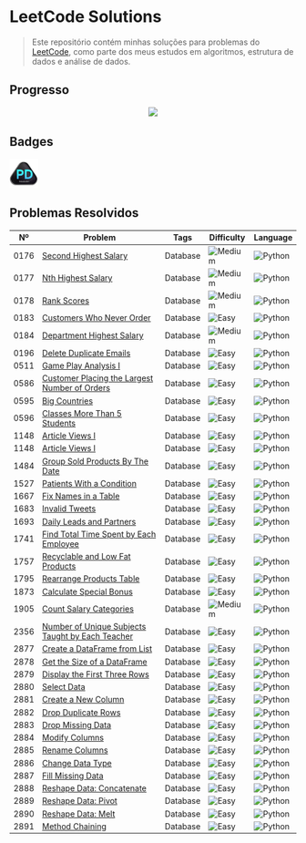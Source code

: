 # LeetCode Solutions

> Este repositório contém minhas soluções para problemas do [LeetCode](https://leetcode.com/), como parte dos meus estudos em algoritmos, estrutura de dados e análise de dados.

## Progresso
<div align="center" justify="center">
    <img src="https://leetcard.jacoblin.cool/YannLeao?ext=heatmap&theme=transparent&border=0">
</div>

## Badges
<div align="left">
    <img src="assets/Badge_Introduction_to_Pandas.gif" width="10%">
</div>

## Problemas Resolvidos

| Nº   | Problem                                                                                                               | Tags     | Difficulty                                                                                             | Language                                                                                             |
|------|-----------------------------------------------------------------------------------------------------------------------|----------|--------------------------------------------------------------------------------------------------------|------------------------------------------------------------------------------------------------------|
| 0176 | [Second Highest Salary](database/0176_second_highest_salary.py)                                                       | Database | ![Medium](https://img.shields.io/badge/-Medium-FFA000?style=flat-square&logo=leetcode&logoColor=white) | ![Python](https://img.shields.io/badge/-Python-3776AB?style=flat-square&logo=python&logoColor=white) |
| 0177 | [Nth Highest Salary](database/0177_nth_highest_salary.py)                                                             | Database | ![Medium](https://img.shields.io/badge/-Medium-FFA000?style=flat-square&logo=leetcode&logoColor=white) | ![Python](https://img.shields.io/badge/-Python-3776AB?style=flat-square&logo=python&logoColor=white) |
| 0178 | [Rank Scores](database/0178_rank_scores.py)                                                                           | Database | ![Medium](https://img.shields.io/badge/-Medium-FFA000?style=flat-square&logo=leetcode&logoColor=white) | ![Python](https://img.shields.io/badge/-Python-3776AB?style=flat-square&logo=python&logoColor=white) |
| 0183 | [Customers Who Never Order](database/0183_customers_who_never_order.py)                                               | Database | ![Easy](https://img.shields.io/badge/-Easy-8BC34A?style=flat-square&logo=leetcode&logoColor=white)     | ![Python](https://img.shields.io/badge/-Python-3776AB?style=flat-square&logo=python&logoColor=white) |
| 0184 | [Department Highest Salary](database/0184_department_highest_salary.py)                                               | Database | ![Medium](https://img.shields.io/badge/-Medium-FFA000?style=flat-square&logo=leetcode&logoColor=white) | ![Python](https://img.shields.io/badge/-Python-3776AB?style=flat-square&logo=python&logoColor=white) |
| 0196 | [Delete Duplicate Emails](database/0196_delete_duplicate_emails.py)                                                   | Database | ![Easy](https://img.shields.io/badge/-Easy-8BC34A?style=flat-square&logo=leetcode&logoColor=white)     | ![Python](https://img.shields.io/badge/-Python-3776AB?style=flat-square&logo=python&logoColor=white) |
| 0511 | [Game Play Analysis I](database/0511_game_play_analysis.py)                                                           | Database | ![Easy](https://img.shields.io/badge/-Easy-8BC34A?style=flat-square&logo=leetcode&logoColor=white)     | ![Python](https://img.shields.io/badge/-Python-3776AB?style=flat-square&logo=python&logoColor=white) |
| 0586 | [Customer Placing the Largest Number of Orders](database/0586_customers_placing_the_largest_number_of_orders.py)      | Database | ![Easy](https://img.shields.io/badge/-Easy-8BC34A?style=flat-square&logo=leetcode&logoColor=white)     | ![Python](https://img.shields.io/badge/-Python-3776AB?style=flat-square&logo=python&logoColor=white) |
| 0595 | [Big Countries](database/0595_big_countries.py)                                                                       | Database | ![Easy](https://img.shields.io/badge/-Easy-8BC34A?style=flat-square&logo=leetcode&logoColor=white)     | ![Python](https://img.shields.io/badge/-Python-3776AB?style=flat-square&logo=python&logoColor=white) |
| 0596 | [Classes More Than 5 Students](database/0596_classes_more_than_5_students.py)                                         | Database | ![Easy](https://img.shields.io/badge/-Easy-8BC34A?style=flat-square&logo=leetcode&logoColor=white)     | ![Python](https://img.shields.io/badge/-Python-3776AB?style=flat-square&logo=python&logoColor=white) |
| 1148 | [Article Views I](database/1148_article_views_i.py)                                                                   | Database | ![Easy](https://img.shields.io/badge/-Easy-8BC34A?style=flat-square&logo=leetcode&logoColor=white)     | ![Python](https://img.shields.io/badge/-Python-3776AB?style=flat-square&logo=python&logoColor=white) |
| 1148 | [Article Views I](database/1148_article_views_i.py)                                                                   | Database | ![Easy](https://img.shields.io/badge/-Easy-8BC34A?style=flat-square&logo=leetcode&logoColor=white)     | ![Python](https://img.shields.io/badge/-Python-3776AB?style=flat-square&logo=python&logoColor=white) |
| 1484 | [Group Sold Products By The Date](database/1484_group_sold_products_by_the_date.py)                                   | Database | ![Easy](https://img.shields.io/badge/-Easy-8BC34A?style=flat-square&logo=leetcode&logoColor=white)     | ![Python](https://img.shields.io/badge/-Python-3776AB?style=flat-square&logo=python&logoColor=white) |
| 1527 | [Patients With a Condition](database/1527_patients_with_a_condition.py)                                               | Database | ![Easy](https://img.shields.io/badge/-Easy-8BC34A?style=flat-square&logo=leetcode&logoColor=white)     | ![Python](https://img.shields.io/badge/-Python-3776AB?style=flat-square&logo=python&logoColor=white) |
| 1667 | [Fix Names in a Table](database/1667_fix_names_in_a_table.py)                                                         | Database | ![Easy](https://img.shields.io/badge/-Easy-8BC34A?style=flat-square&logo=leetcode&logoColor=white)     | ![Python](https://img.shields.io/badge/-Python-3776AB?style=flat-square&logo=python&logoColor=white) |
| 1683 | [Invalid Tweets](database/1683_invalid_tweets.py)                                                                     | Database | ![Easy](https://img.shields.io/badge/-Easy-8BC34A?style=flat-square&logo=leetcode&logoColor=white)     | ![Python](https://img.shields.io/badge/-Python-3776AB?style=flat-square&logo=python&logoColor=white) |
| 1693 | [Daily Leads and Partners](database/1693_daily_leads_and_partners.py)                                                 | Database | ![Easy](https://img.shields.io/badge/-Easy-8BC34A?style=flat-square&logo=leetcode&logoColor=white)     | ![Python](https://img.shields.io/badge/-Python-3776AB?style=flat-square&logo=python&logoColor=white) |
| 1741 | [Find Total Time Spent by Each Employee](database/1741_find_total_time_spent_by_each_employee.py)                     | Database | ![Easy](https://img.shields.io/badge/-Easy-8BC34A?style=flat-square&logo=leetcode&logoColor=white)     | ![Python](https://img.shields.io/badge/-Python-3776AB?style=flat-square&logo=python&logoColor=white) |
| 1757 | [Recyclable and Low Fat Products](database/1757_recyclable_and_low_fat_products.py)                                   | Database | ![Easy](https://img.shields.io/badge/-Easy-8BC34A?style=flat-square&logo=leetcode&logoColor=white)     | ![Python](https://img.shields.io/badge/-Python-3776AB?style=flat-square&logo=python&logoColor=white) |
| 1795 | [Rearrange Products Table](database/1795_rearrange_products_table.py)                                                 | Database | ![Easy](https://img.shields.io/badge/-Easy-8BC34A?style=flat-square&logo=leetcode&logoColor=white)     | ![Python](https://img.shields.io/badge/-Python-3776AB?style=flat-square&logo=python&logoColor=white) |
| 1873 | [Calculate Special Bonus](database/1873_calculate_special_bonus.py)                                                   | Database | ![Easy](https://img.shields.io/badge/-Easy-8BC34A?style=flat-square&logo=leetcode&logoColor=white)     | ![Python](https://img.shields.io/badge/-Python-3776AB?style=flat-square&logo=python&logoColor=white) |
| 1905 | [Count Salary Categories](database/1905_count_salary_categories.py)                                                   | Database | ![Medium](https://img.shields.io/badge/-Medium-FFA000?style=flat-square&logo=leetcode&logoColor=white) | ![Python](https://img.shields.io/badge/-Python-3776AB?style=flat-square&logo=python&logoColor=white) |
| 2356 | [Number of Unique Subjects Taught by Each Teacher](database/2356_number_of_unique_subjects_taught_by_each_teacher.py) | Database | ![Easy](https://img.shields.io/badge/-Easy-8BC34A?style=flat-square&logo=leetcode&logoColor=white)     | ![Python](https://img.shields.io/badge/-Python-3776AB?style=flat-square&logo=python&logoColor=white) |
| 2877 | [Create a DataFrame from List](database/2877_create_a_dataframe_from_list.py)                                         | Database | ![Easy](https://img.shields.io/badge/-Easy-8BC34A?style=flat-square&logo=leetcode&logoColor=white)     | ![Python](https://img.shields.io/badge/-Python-3776AB?style=flat-square&logo=python&logoColor=white) |
| 2878 | [Get the Size of a DataFrame](database/2878_get_the_size_of_a_dataframe.py)                                           | Database | ![Easy](https://img.shields.io/badge/-Easy-8BC34A?style=flat-square&logo=leetcode&logoColor=white)     | ![Python](https://img.shields.io/badge/-Python-3776AB?style=flat-square&logo=python&logoColor=white) |
| 2879 | [Display the First Three Rows](database/2879_display_the_first_three_rows.py)                                         | Database | ![Easy](https://img.shields.io/badge/-Easy-8BC34A?style=flat-square&logo=leetcode&logoColor=white)     | ![Python](https://img.shields.io/badge/-Python-3776AB?style=flat-square&logo=python&logoColor=white) |
| 2880 | [Select Data](database/2880_select_data.py)                                                                           | Database | ![Easy](https://img.shields.io/badge/-Easy-8BC34A?style=flat-square&logo=leetcode&logoColor=white)     | ![Python](https://img.shields.io/badge/-Python-3776AB?style=flat-square&logo=python&logoColor=white) |
| 2881 | [Create a New Column](database/2881_create_a_new_column.py)                                                           | Database | ![Easy](https://img.shields.io/badge/-Easy-8BC34A?style=flat-square&logo=leetcode&logoColor=white)     | ![Python](https://img.shields.io/badge/-Python-3776AB?style=flat-square&logo=python&logoColor=white) |
| 2882 | [Drop Duplicate Rows](database/2882_drop_duplicates_rows.py)                                                          | Database | ![Easy](https://img.shields.io/badge/-Easy-8BC34A?style=flat-square&logo=leetcode&logoColor=white)     | ![Python](https://img.shields.io/badge/-Python-3776AB?style=flat-square&logo=python&logoColor=white) |
| 2883 | [Drop Missing Data](database/2883_drop_missing_data.py)                                                               | Database | ![Easy](https://img.shields.io/badge/-Easy-8BC34A?style=flat-square&logo=leetcode&logoColor=white)     | ![Python](https://img.shields.io/badge/-Python-3776AB?style=flat-square&logo=python&logoColor=white) |
| 2884 | [Modify Columns](database/2884_modify_columns.py)                                                                     | Database | ![Easy](https://img.shields.io/badge/-Easy-8BC34A?style=flat-square&logo=leetcode&logoColor=white)     | ![Python](https://img.shields.io/badge/-Python-3776AB?style=flat-square&logo=python&logoColor=white) |
| 2885 | [Rename Columns](database/2885_rename_columns.py)                                                                     | Database | ![Easy](https://img.shields.io/badge/-Easy-8BC34A?style=flat-square&logo=leetcode&logoColor=white)     | ![Python](https://img.shields.io/badge/-Python-3776AB?style=flat-square&logo=python&logoColor=white) |
| 2886 | [Change Data Type](database/2886_change_data_type.py)                                                                 | Database | ![Easy](https://img.shields.io/badge/-Easy-8BC34A?style=flat-square&logo=leetcode&logoColor=white)     | ![Python](https://img.shields.io/badge/-Python-3776AB?style=flat-square&logo=python&logoColor=white) |
| 2887 | [Fill Missing Data](database/2887_fill_missing_data.py)                                                               | Database | ![Easy](https://img.shields.io/badge/-Easy-8BC34A?style=flat-square&logo=leetcode&logoColor=white)     | ![Python](https://img.shields.io/badge/-Python-3776AB?style=flat-square&logo=python&logoColor=white) |
| 2888 | [Reshape Data: Concatenate](database/2888_reshape_data_concatenate.py)                                                | Database | ![Easy](https://img.shields.io/badge/-Easy-8BC34A?style=flat-square&logo=leetcode&logoColor=white)     | ![Python](https://img.shields.io/badge/-Python-3776AB?style=flat-square&logo=python&logoColor=white) |
| 2889 | [Reshape Data: Pivot](database/2889_reshape_data_pivot.py)                                                            | Database | ![Easy](https://img.shields.io/badge/-Easy-8BC34A?style=flat-square&logo=leetcode&logoColor=white)     | ![Python](https://img.shields.io/badge/-Python-3776AB?style=flat-square&logo=python&logoColor=white) |
| 2890 | [Reshape Data: Melt](database/2890_reshape_data_melt.py)                                                              | Database | ![Easy](https://img.shields.io/badge/-Easy-8BC34A?style=flat-square&logo=leetcode&logoColor=white)     | ![Python](https://img.shields.io/badge/-Python-3776AB?style=flat-square&logo=python&logoColor=white) |
| 2891 | [Method Chaining](database/2891_method_chaining.py)                                                                   | Database | ![Easy](https://img.shields.io/badge/-Easy-8BC34A?style=flat-square&logo=leetcode&logoColor=white)     | ![Python](https://img.shields.io/badge/-Python-3776AB?style=flat-square&logo=python&logoColor=white) |


<!--
 ![Hard](https://img.shields.io/badge/-Hard-F44336?style=flat-square&logo=leetcode&logoColor=white)

![C++](https://img.shields.io/badge/-C++-00599C?style=flat-square&logo=c%2B%2B&logoColor=white)
![SQL](https://img.shields.io/badge/-SQL-4479A1?style=flat-square&logo=mysql&logoColor=white)
-->